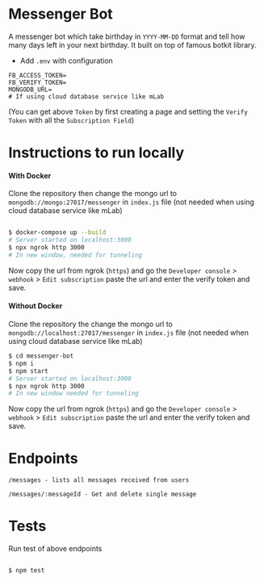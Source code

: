 Messenger Bot
==================
A messenger bot which take birthday in `YYYY-MM-DD` format and tell how many days left in your next birthday. It built on top of famous botkit library.

- Add `.env` with configuration

```
FB_ACCESS_TOKEN=
FB_VERIFY_TOKEN=
MONGODB_URL= 
# If using cloud database service like mLab
```

(You can get above `Token` by first creating a page and setting the `Verify Token` with all the `Subscription Field`)

Instructions to run locally
==========================

#### With Docker

Clone the repository then change the mongo url to `mongodb://mongo:27017/messenger` in `index.js` file (not needed when using cloud database service like mLab)

```bash

$ docker-compose up --build
# Server started on localhost:3000
$ npx ngrok http 3000
# In new window, needed for tunneling
```
Now copy the url from ngrok (`https`) and go the `Developer console` > `webhook` > `Edit subscription` paste the url and enter the verify token and save.

#### Without Docker

Clone the repository the change the mongo url to `mongodb://localhost:27017/messenger` in `index.js` file (not needed when using cloud database service like mLab)

```bash
$ cd messenger-bot
$ npm i
$ npm start
# Server started on localhost:3000
$ npx ngrok http 3000
# In new window needed for tunneling
```
Now copy the url from ngrok (`https`) and go the `Developer console` > `webhook` > `Edit subscription` paste the url and enter the verify token and save. 

Endpoints
=========

```
/messages - lists all messages received from users

/messages/:messageId - Get and delete single message
```

Tests
=====

Run test of above endpoints

```bash

$ npm test

```